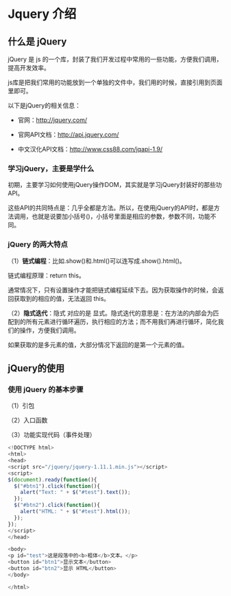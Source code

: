 # Jquery 介绍

## 什么是 jQuery
jQuery 是 js 的一个库，封装了我们开发过程中常用的一些功能，方便我们调用，提高开发效率。

js库是把我们常用的功能放到一个单独的文件中，我们用的时候，直接引用到页面里即可。

以下是jQuery的相关信息：

- 官网：http://jquery.com/

- 官网API文档：http://api.jquery.com/

- 中文汉化API文档：http://www.css88.com/jqapi-1.9/

### 学习jQuery，主要是学什么
初期，主要学习如何使用jQuery操作DOM，其实就是学习jQuery封装好的那些功API。

这些API的共同特点是：几乎全都是方法。所以，在使用jQuery的API时，都是方法调用，也就是说要加小括号()，小括号里面是相应的参数，参数不同，功能不同。

### jQuery 的两大特点
（1）**链式编程**：比如.show()和.html()可以连写成.show().html()。

链式编程原理：return this。

通常情况下，只有设置操作才能把链式编程延续下去。因为获取操作的时候，会返回获取到的相应的值，无法返回 this。

（2）**隐式迭代**：隐式 对应的是 显式。隐式迭代的意思是：在方法的内部会为匹配到的所有元素进行循环遍历，执行相应的方法；而不用我们再进行循环，简化我们的操作，方便我们调用。

如果获取的是多元素的值，大部分情况下返回的是第一个元素的值。

## jQuery的使用

### 使用 jQuery 的基本步骤
（1）引包

（2）入口函数

（3）功能实现代码（事件处理）


```javascript
<!DOCTYPE html>
<html>
<head>
<script src="/jquery/jquery-1.11.1.min.js"></script>
<script>
$(document).ready(function(){
  $("#btn1").click(function(){
    alert("Text: " + $("#test").text());
  });
  $("#btn2").click(function(){
    alert("HTML: " + $("#test").html());
  });
});
</script>
</head>

<body>
<p id="test">这是段落中的<b>粗体</b>文本。</p>
<button id="btn1">显示文本</button>
<button id="btn2">显示 HTML</button>
</body>

</html>

```
